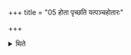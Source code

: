 +++
title = "05 होता पृच्छति यत्पञ्चहोतारः"

+++

<details><summary>थिते</summary>

होता पृच्छति यत्पञ्चहोतारः सत्त्रमासत केन ते गृहपतिनार्ध्नुवन्केनैभ्यो लोकेभ्यो ऽसुरान्प्राणुदन्त केनैषां पशूनवृञ्जतेति ५
</details>

